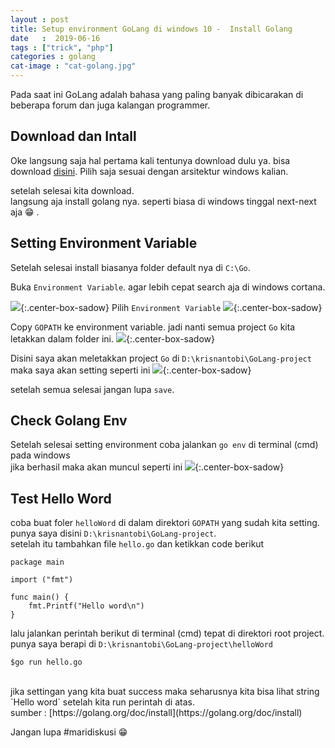 ```yaml
---
layout : post
title: Setup environment GoLang di windows 10 -  Install Golang
date   :  2019-06-16
tags : ["trick", "php"]
categories : golang
cat-image : "cat-golang.jpg"
---
```


Pada saat ini GoLang adalah bahasa yang paling banyak dibicarakan di beberapa forum dan juga kalangan programmer.

## **Download dan Intall**
Oke langsung saja hal pertama kali tentunya download dulu ya.
bisa download [disini](https://golang.org/dl/). Pilih saja sesuai dengan arsitektur windows kalian.

setelah selesai kita download. <br>
langsung aja install golang nya. seperti biasa di windows tinggal next-next aja 😁  .

## **Setting Environment Variable**
Setelah selesai install biasanya folder default nya di `C:\Go`.

Buka `Environment Variable`. agar lebih cepat search aja di windows cortana.

![]({{site.baseurl}}/images/env-search.png){:.center-box-sadow}
Pilih `Environment Variable`
![]({{site.baseurl}}/images/system-property.png){:.center-box-sadow}

Copy `GOPATH` ke environment variable. jadi nanti semua project `Go` kita letakkan dalam folder ini.
![]({{site.baseurl}}/images/new-system-variable.png){:.center-box-sadow}

Disini saya akan meletakkan project `Go` di `D:\krisnantobi\GoLang-project` maka saya akan setting seperti ini
![]({{site.baseurl}}/images/system-variable-add.png){:.center-box-sadow}

setelah semua selesai jangan lupa `save`.

## **Check Golang Env**
Setelah selesai setting environment coba jalankan `go env` di terminal (cmd) pada windows <br>
jika berhasil maka akan muncul seperti ini
![]({{site.baseurl}}/images/go-env.png){:.center-box-sadow}

## **Test Hello Word**
coba buat foler `helloWord` di dalam direktori `GOPATH` yang sudah kita setting. <br>
punya saya disini `D:\krisnantobi\GoLang-project`.<br>
setelah itu tambahkan file `hello.go` dan ketikkan code berikut <br>
```
package main

import ("fmt")

func main() {
    fmt.Printf("Hello word\n")
}
```
lalu jalankan perintah berikut di terminal (cmd) tepat di direktori root project. <br>
punya saya berapi di `D:\krisnantobi\GoLang-project\helloWord` <br>
```
$go run hello.go
```
<br>
jika settingan yang kita buat success maka seharusnya kita bisa lihat string `Hello word` setelah kita run perintah di atas.
<br>
sumber : [https://golang.org/doc/install](https://golang.org/doc/install)


Jangan lupa #maridiskusi 😁


